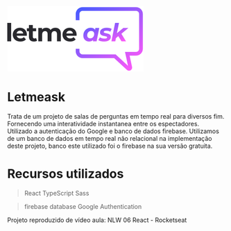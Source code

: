 <img src="https://raw.githubusercontent.com/7iagoCabral/Letmeask/master/src/assets/images/logo.svg" />



# Letmeask

Trata de um projeto de salas de perguntas em tempo real para diversos fim. Fornecendo uma interatividade instantanea entre os espectadores. Utilizado a autenticação do Google e banco de dados firebase. Utilizamos de um banco de dados em tempo real não relacional na implementação deste projeto, banco este utilizado foi o firebase na sua versão gratuita. 

# Recursos utilizados

> React
> TypeScript
> Sass

> firebase database
> Google Authentication


Projeto reproduzido de vídeo aula: NLW 06 React - Rocketseat

